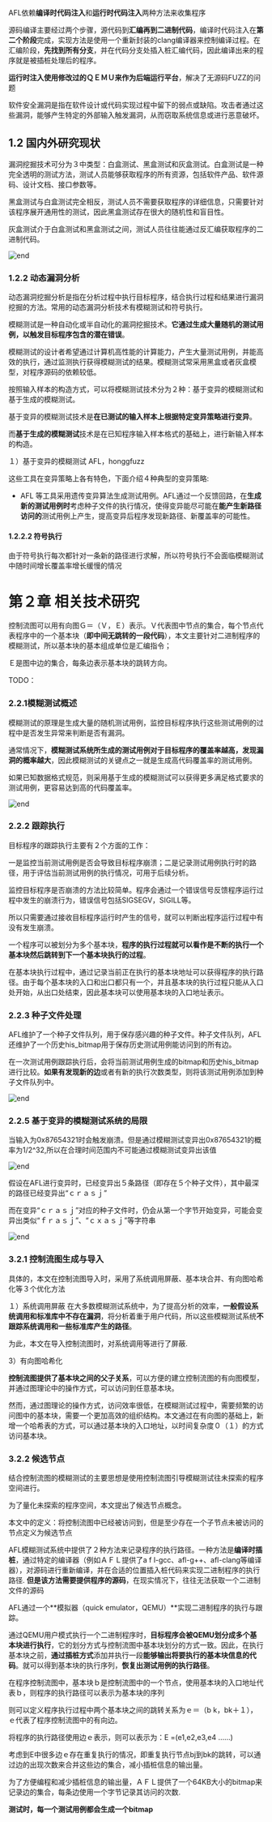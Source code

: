 AFL依赖**编译时代码注入**和**运行时代码注入**两种方法来收集程序

源码编译主要经过两个步骤，源代码到**汇编再到二进制代码**，编译时代码注入在**第二个阶段**完成，实现方法是使用一个重新封装的clang编译器来控制编译过程。在汇编阶段，**先找到所有分支**，并在代码分支处插入桩汇编代码，因此编译出来的程序就是被插桩处理后的程序。

**运行时注入使用修改过的ＱＥＭＵ来作为后端运行平台**，解决了无源码FUZZ的问题



软件安全漏洞是指在软件设计或代码实现过程中留下的弱点或缺陷。攻击者通过这些漏洞，能够产生特定的外部输入触发漏洞，从而窃取系统信息或进行恶意破坏。



## 1.2 国内外研究现状

漏洞挖掘技术可分为３中类型：白盒测试、黑盒测试和灰盒测试。白盒测试是一种完全透明的测试方法，测试人员能够获取程序的所有资源，包括软件产品、软件源码、设计文档、接口参数等。

黑盒测试与白盒测试完全相反，测试人员不需要获取程序的详细信息，只需要针对该程序展开通用性的测试，因此黑盒测试存在很大的随机性和盲目性。

灰盒测试介于白盒测试和黑盒测试之间，测试人员往往能通过反汇编获取程序的二进制代码。

![end](./images/end.png)



### 1.2.2 动态漏洞分析

动态漏洞挖掘分析是指在分析过程中执行目标程序，结合执行过程和结果进行漏洞挖掘的方法。常用的动态漏洞分析技术有模糊测试和符号执行。



模糊测试是一种自动化或半自动化的漏洞挖掘技术。**它通过生成大量随机的测试用例，以触发目标程序包含的潜在错误**。

模糊测试的设计者希望通过计算机高性能的计算能力，产生大量测试用例，并能高效的执行，通过监测执行获得模糊测试的结果。模糊测试常采用黑盒或者灰盒模型，对程序源码的依赖较低。



按照输入样本的构造方式，可以将模糊测试技术分为２种：基于变异的模糊测试和基于生成的模糊测试。

基于变异的模糊测试技术是**在已测试的输入样本上根据特定变异策略进行变异**。

而**基于生成的模糊测试**技术是在已知程序输入样本格式的基础上，进行新输入样本的构造。



１）基于变异的模糊测试
AFL，honggfuzz

这些工具在变异策略上各有特色，下面介绍４种典型的变异策略:

- AFL 等工具采用遗传变异算法生成测试用例。AFL通过一个反馈回路，在**生成新的测试用例时**考虑种子文件的执行情况，使得变异能尽可能在**能产生新路径访问的**测试用例上产生，提高变异后程序发现新路径、新覆盖率的可能性。



#### 1.2.2.2 符号执行

由于符号执行每次都针对一条新的路径进行求解，所以符号执行不会面临模糊测试中随时间增长覆盖率增长缓慢的情况



# 第２章 相关技术研究

控制流图可以用有向图Ｇ＝（Ｖ，Ｅ）表示。Ｖ代表图中节点的集合，每个节点代表程序中的一个基本块（**即中间无跳转的一段代码**），本文主要针对二进制程序的模糊测试，所以基本块的基本组成单位是汇编指令；

Ｅ是图中边的集合，每条边表示基本块的跳转方向。



TODO：



### 2.2.1模糊测试概述
模糊测试的原理是生成大量的随机测试用例，监控目标程序执行这些测试用例的过程中是否发生异常来判断是否有漏洞。

通常情况下，**模糊测试系统所生成的测试用例对于目标程序的覆盖率越高，发现漏洞的概率越大**，因此模糊测试的关键点之一就是生成高代码覆盖率的测试用例。

如果已知数据格式规范，则采用基于生成的模糊测试可以获得更多满足格式要求的测试用例，更容易达到高的代码覆盖率。





![end](./images/bug1.png)

### 2.2.2 跟踪执行
目标程序的跟踪执行主要有２个方面的工作：

一是监控当前测试用例是否会导致目标程序崩溃；二是记录测试用例执行时的路径，用于评估当前测试用例的执行情况，可用于后续分析。



监控目标程序是否崩溃的方法比较简单。程序会通过一个错误信号反馈程序运行过程中发生的崩溃行为，错误信号包括SIGSEGV，SIGILL等。

所以只需要通过接收目标程序运行时产生的信号，就可以判断出程序运行过程中有没有发生崩溃。



一个程序可以被划分为多个基本块，**程序的执行过程就可以看作是不断的执行一个基本块然后跳转到下一个基本块执行的过程**。

在基本块执行过程中，通过记录当前正在执行的基本块地址可以获得程序的执行路径。由于每个基本块的入口和出口都只有一个，并且基本块的执行过程只能从入口处开始，从出口处结束，因此基本块可以使用基本块的入口地址表示。



### 2.2.3 种子文件处理

AFL维护了一个种子文件队列，用于保存感兴趣的种子文件。种子文件队列，AFL还维护了一个历史his_bitmap用于保存历史测试用例能访问到的所有边。

在一次测试用例跟踪执行后，会将当前测试用例生成的bitmap和历史his_bitmap进行比较。**如果有发现新的边**或者有新的执行次数类型，则将该测试用例添加到种子文件队列中。

![end](./images/bug2.png)



### 2.2.5 基于变异的模糊测试系统的局限



当输入为0x87654321时会触发崩溃。但是通过模糊测试变异出0x87654321的概率为1/2^32,所以在合理时间范围内不可能通过模糊测试变异出该值

![end](./images/bug3.png)



假设在AFL进行变异时，已经变异出５条路径（即存在５个种子文件），其中最深的路径已经变异出“ｃｒａｓｊ”

而在变异“ｃｒａｓｊ”对应的种子文件时，仍会从第一个字节开始变异，可能会变异出类似“ｆｒａｓｊ”、“ｃｘａｓｊ”等字符串

![end](./images/bug4.png)





### 3.2.1 控制流图生成与导入

具体的，本文在控制流图导入时，采用了系统调用屏蔽、基本块合并、有向图哈希化等３个优化方法



１）系统调用屏蔽
在大多数模糊测试系统中，为了提高分析的效率，**一般假设系统调用和标准库中不存在漏洞**，将分析着重于用户代码，所以这些模糊测试系统**不跟踪系统调用和一些标准库产生的路径**。

为此，本文在导入控制流图时，对系统调用等进行了屏蔽.



3）有向图哈希化

**控制流图提供了基本块之间的父子关系**，可以方便的建立控制流图的有向图模型，并通过图理论中的操作方式，可以访问到任意基本块。

然而，通过图理论的操作方式，访问效率很低，在模糊测试过程中，需要频繁的访问图中的基本块，需要一个更加高效的组织结构。本文通过在有向图的基础上，新增一个哈希表的方式，可以通过基本块的入口地址，以时间复杂度０（１）的方式访问基本块。



### 3.2.2 候选节点
结合控制流图的模糊测试的主要思想是使用控制流图引导模糊测试往未探索的程序空间进行。

为了量化未探索的程序空间，本文提出了候选节点概念。

本文中的定义：将控制流图中已经被访问到，但是至少存在一个子节点未被访问的节点定义为候选节点



AFL模糊测试系统中提供了２种方法来记录程序的执行路径。一种方法是**编译时插桩**，通过特定的编译器（例如ＡＦＬ提供了a f l-gcc、afl-g++、afl-clang等编译器），对源码进行重新编译，并在合适的位置插入桩代码来实现二进制程序的执行路径. **但是该方法需要提供程序的源码**，在现实情况下，往往无法获取一个二进制文件的源码



AFL通过一个**模拟器（quick emulator，QEMU）**实现二进制程序的执行与跟踪。

通过QEMU用户模式执行一个二进制程序时，**目标程序会被QEMU划分成多个基本块进行执行**，它的划分方式与控制流图中基本块划分的方式一致。因此，在执行基本块之前，**通过插桩方式**添加并执行一段**能够输出将要执行的基本块信息的代码**。就可以得到基本块的执行序列，**恢复出测试用例的执行路径**。



在程序控制流图中，基本块ｂ是控制流图中的一个节点，使用基本块的入口地址代表ｂ，则程序的执行路径可以表示为基本块的序列

则可以定义程序执行过程中两个基本块之间的跳转关系为ｅ＝（b k，bk＋１），ｅ代表了程序控制流图中的有向边。

将程序的执行路径使用边ｅ表示，则可以表示为：E =(e1,e2,e3,e4 ……)



考虑到E中很多边ｅ存在重复执行的情况，即重复执行节点bj到bk的跳转，可以通过边的出现次数来合并这些边的集合，减小插桩信息的输出量。



为了方便编程和减少插桩信息的输出量，ＡＦＬ提供了一个64KB大小的bitmap来记录边的集合，每条边使用一个字节记录其访问的次数.

**测试时，每一个测试用例都会生成一个bitmap**





